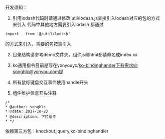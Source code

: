 开发须知：

1. 引用lodash代码时请通过修改 util/lodash.js直接引入lodash对应的包的方式来引入
代码中其他地方需要引入lodash 都通过
```
import _ from '@/util/lodash'
```
的方式来引入，需要的包按需引入

2. 目录结构请参考demo文件夹，组件js和html都请命名成index.xx

3. ko通用指令目前是写在yonyouyc/ko-bindinghander下有需求向songhlc@yonyou.com提

4. 所有鼠标键盘交互事件使用handle开头

5. 组件维护信息开头注释
  ```
  /*
  * @author: songhlc
  * @date: 2017-10-23
  * @description: 下拉组件
  * */
  ```
  
  依赖第三方包：knockout,jquery,ko-bindinghandler
